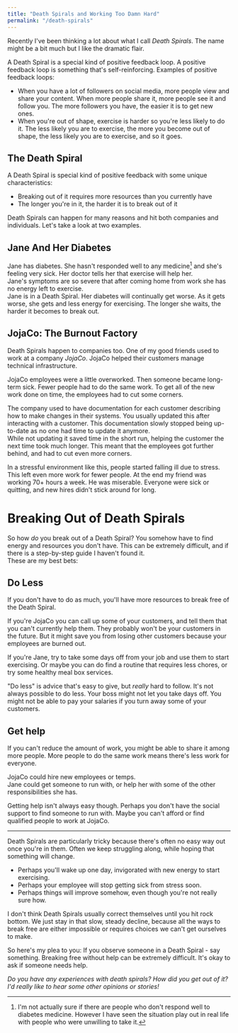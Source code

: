 ```yaml
---
title: "Death Spirals and Working Too Damn Hard"
permalink: "/death-spirals"
---
```


Recently I've been thinking a lot about what I call *Death Spirals*. The name might be a bit much but I like the dramatic flair.

A Death Spiral is a special kind of positive feedback loop.
A positive feedback loop is something that's self-reinforcing.
Examples of positive feedback loops:
- When you have a lot of followers on social media, more people view and share your content. When more people share it, more people see it and follow you. The more followers you have, the easier it is to get new ones.
- When you're out of shape, exercise is harder so you're less likely to do it. The less likely you are to exercise, the more you become out of shape, the less likely you are to exercise, and so it goes.

## The Death Spiral
A Death Spiral is special kind of positive feedback with some unique characteristics:
- Breaking out of it requires more resources than you currently have
- The longer you're in it, the harder it is to break out of it

Death Spirals can happen for many reasons and hit both companies and individuals. Let's take a look at two examples.

## Jane And Her Diabetes
Jane has diabetes. She hasn't responded well to any medicine[^0] and she's feeling very sick.
Her doctor tells her that exercise will help her.  
Jane's symptoms are so severe that after coming home from work she has no energy left to exercise.  
Jane is in a Death Spiral. Her diabetes will continually get worse. As it gets worse, she gets and less energy for exercising.
The longer she waits, the harder it becomes to break out.

## JojaCo: The Burnout Factory
Death Spirals happen to companies too. 
One of my good friends used to work at a company *JojaCo*.
JojaCo helped their customers manage technical infrastructure.

JojaCo employees were a little overworked. Then someone became long-term sick. Fewer people had to do the same work.
To get all of the new work done on time, the employees had to cut some corners.  

The company used to have documentation for each customer describing how to make changes in their systems.
You usually updated this after interacting with a customer.
This documentation slowly stopped being up-to-date as no one had time to update it anymore.  
While not updating it saved time in the short run, helping the customer the next time took much longer.
This meant that the employees got further behind, and had to cut even more corners.

In a stressful environment like this, people started falling ill due to stress. This left even more work for fewer people.
At the end my friend was working 70+ hours a week.
He was miserable. Everyone were sick or quitting, and new hires didn't stick around for long.  

# Breaking Out of Death Spirals
So how *do* you break out of a Death Spiral? You somehow have to find energy and resources you don't have.
This can be extremely difficult, and if there is a step-by-step guide I haven't found it.  
These are my best bets:

## Do Less
If you don't have to do as much, you'll have more resources to break free of the Death Spiral.

If you're JojaCo you can call up some of your customers, and tell them that you can't currently help them.
They probably won't be your customers in the future. But it might save you from losing other customers because your employees are burned out.

If you're Jane, try to take some days off from your job and use them to start exercising.
Or maybe you can do find a routine that requires less chores, or try some healthy meal box services. 

"Do less" is advice that's easy to give, but *really* hard to follow.
It's not always possible to do less. Your boss might not let you take days off. You might not be able to pay your
salaries if you turn away some of your customers.

## Get help
If you can't reduce the amount of work, you might be able to share it among more people.
More people to do the same work means there's less work for everyone.

JojaCo could hire new employees or temps.  
Jane could get someone to run with, or help her with some of the other responsibilities she has.

Getting help isn't always easy though. Perhaps you don't have the social support to find someone to run with.
Maybe you can't afford or find qualified people to work at JojaCo.

---

Death Spirals are particularly tricky because there's often no easy way out once you're in them.
Often we keep struggling along, while hoping that something will change.

- Perhaps you'll wake up one day, invigorated with new energy to start exercising.
- Perhaps your employee will stop getting sick from stress soon.
- Perhaps things will improve somehow, even though you're not really sure how.

I don't think Death Spirals usually correct themselves until you hit rock bottom.
We just stay in that slow, steady decline, because all the ways to break free are either impossible or requires
choices we can't get ourselves to make. 

So here's my plea to you: If you observe someone in a Death Spiral - say something.
Breaking free without help can be extremely difficult. It's okay to ask if someone needs help.


*Do you have any experiences with death spirals? How did you get out of it? I'd really like to hear some other opinions or stories!*

[^0]: I'm not actually sure if there are people who don't respond well to diabetes medicine. However I have seen the situation play out in real life with people who were unwilling to take it.